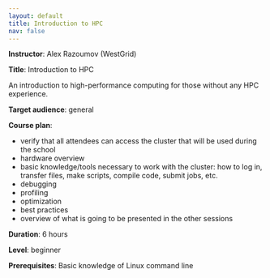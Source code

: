 ```yaml
---
layout: default
title: Introduction to HPC
nav: false
---
```


**Instructor**: Alex Razoumov (WestGrid)

**Title**: Introduction to HPC

An introduction to high-performance computing for those without any HPC experience.

**Target audience**: general

**Course plan**:
- verify that all attendees can access the cluster that will be used during the school
- hardware overview
- basic knowledge/tools necessary to work with the cluster: how to log in, transfer files, make scripts,
  compile code, submit jobs, etc.
- debugging
- profiling
- optimization
- best practices
- overview of what is going to be presented in the other sessions

**Duration**: 6 hours

**Level**: beginner

**Prerequisites**: Basic knowledge of Linux command line

